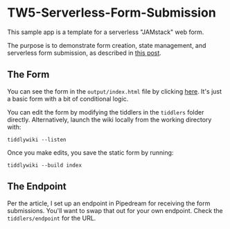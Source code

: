 # TW5-Serverless-Form-Submission

This sample app is a template for a serverless "JAMstack" web form. 

The purpose is to demonstrate form creation, state management, and serverless form submission, as described in [this post](https://mydigitalmark.com/serverless-form-submissions). 

## The Form

You can see the form in the `output/index.html` file by clicking [here](https://philwonski.github.io/TW5-Serverless-Form-Submission/output/). It's just a basic form with a bit of conditional logic. 

You can edit the form by modifying the tiddlers in the `tiddlers` folder directly. Alternatively, launch the wiki locally from the working directory with:

`tiddlywiki --listen`

Once you make edits, you save the static form by running:

`tiddlywiki --build index`

## The Endpoint

Per the article, I set up an endpoint in Pipedream for receiving the form submissions. You'll want to swap that out for your own endpoint. Check the `tiddlers/endpoint` for the URL. 